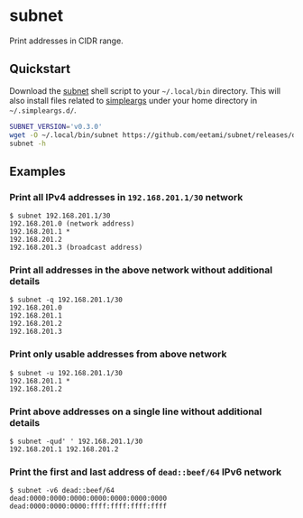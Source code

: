 # subnet

Print addresses in CIDR range.

## Quickstart

Download the [subnet](https://github.com/eetami/subnet/releases/latest) shell
script to your `~/.local/bin` directory. This will also install files related to
[simpleargs](https://github.com/laurivan/simpleargs) under your home directory in `~/.simpleargs.d/`.

```bash
SUBNET_VERSION='v0.3.0'
wget -O ~/.local/bin/subnet https://github.com/eetami/subnet/releases/download/${SUBNET_VERSION}/subnet
subnet -h
```

## Examples

### Print all IPv4 addresses in `192.168.201.1/30` network

```console
$ subnet 192.168.201.1/30
192.168.201.0 (network address)
192.168.201.1 *
192.168.201.2
192.168.201.3 (broadcast address)
```

### Print all addresses in the above network without additional details

```console
$ subnet -q 192.168.201.1/30
192.168.201.0
192.168.201.1
192.168.201.2
192.168.201.3
```

### Print only usable addresses from above network

```console
$ subnet -u 192.168.201.1/30
192.168.201.1 *
192.168.201.2
```

### Print above addresses on a single line without additional details

```console
$ subnet -qud' ' 192.168.201.1/30
192.168.201.1 192.168.201.2
```

### Print the first and last address of `dead::beef/64` IPv6 network

```console
$ subnet -v6 dead::beef/64
dead:0000:0000:0000:0000:0000:0000:0000
dead:0000:0000:0000:ffff:ffff:ffff:ffff
```
